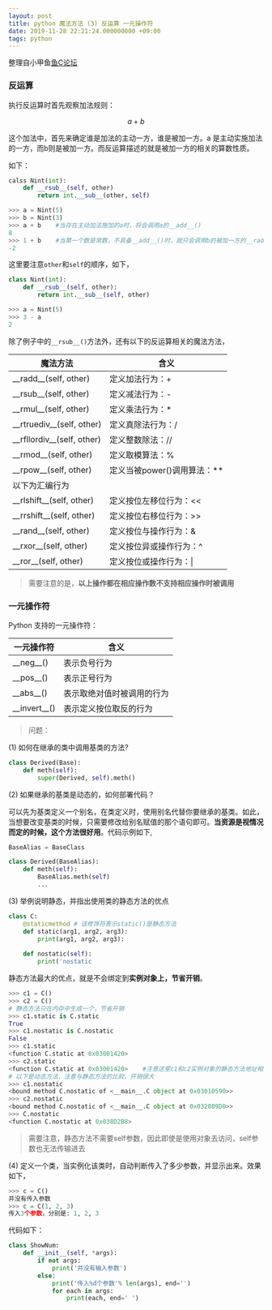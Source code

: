 ```yaml
---
layout: post
title: python 魔法方法 (3) 反运算 一元操作符
date: 2019-11-28 22:21:24.000000000 +09:00
tags: python
---
```

整理自小甲鱼[鱼C论坛](https://fishc.com.cn/)
### 反运算

执行反运算时首先观察加法规则：

$$ a + b $$

这个加法中，首先来确定谁是加法的主动一方，谁是被加一方。a 是主动实施加法的一方，而b则是被加一方。而反运算描述的就是被加一方的相关的算数性质。

如下：

```python
calss Nint(int):
    def __rsub__(self, other)
        return int.__sub__(other, self)

>>> a = Nint(5)
>>> b = Nint(3)
>>> a + b    #当存在主动加法施加的a时，将会调用a的__add__()
8
>>> 1 + b    #当第一个数是常数，不具备__add__()时，就只会调用b的被加一方的__radd__()方法
-2
```
这里要注意`other`和`self`的顺序，如下，

```python
class Nint(int):
    def __rsub__(self, other):
        return int.__sub__(self, other)

>>> a = Nint(5)
>>> 3 - a
2
```

除了例子中的`__rsub__()`方法外，还有以下的反运算相关的魔法方法，

| 魔法方法                       | 含义                          |
|--------------------------------|-------------------------------|
| \_\_radd\_\_(self, other)      | 定义加法行为：\+              |
| \_\_rsub\_\_(self, other)      | 定义减法行为：\-              |
| \_\_rmul\_\_(self, other)      | 定义乘法行为：\*              |
| \_\_rtruediv\_\_(self, other)  | 定义真除法行为：/             |
| \_\_rfllordiv\_\_(self, other) | 定义整数除法：//              |
| \_\_rmod\_\_(self, other)      | 定义取模算法：%               |
| \_\_rpow\_\_(self, other)      | 定义当被power()调用算法：\*\* |
| 以下为汇编行为                 |
| \_\_rlshift\_\_(self, other)   | 定义按位左移位行为：<<        |
| \_\_rrshift\_\_(self, other)   | 定义按位右移位行为：>>        |
| \_\_rand\_\_(self, other)      | 定义按位与操作行为：&         |
| \_\_rxor\_\_(self, other)      | 定义按位异或操作行为：^       |
| \_\_ror\_\_(self, other)       | 定义按位或操作行为：\|        |

> 需要注意的是，**以上操作都在相应操作数不支持相应操作时被调用**

### 一元操作符

Python 支持的一元操作符：

| 一元操作符       | 含义                       |
|------------------|----------------------------|
| \_\_neg\_\_()    | 表示负号行为               |
| \_\_pos\_\_()    | 表示正号行为               |
| \_\_abs\_\_()    | 表示取绝对值时被调用的行为 |
| \_\_invert\_\_() | 表示定义按位取反的行为     |

> 问题：

(1) 如何在继承的类中调用基类的方法?

```python
class Derived(Base):
    def meth(self):
        super(Derived, self).meth()
```

(2) 如果继承的基类是动态的，如何部署代码？

可以先为基类定义一个别名，在类定义时，使用别名代替你要继承的基类。如此，当想要改变基类的时候，只需要修改给别名赋值的那个语句即可。**当资源是视情况而定的时候，这个方法很好用**。代码示例如下,

```python
BaseAlias = BaseClass

class Derived(BaseAlias):
    def meth(self):
        BaseAlias.meth(self)
        ...
```

(3) 举例说明静态，并指出使用类的静态方法的优点

```python
class C:
    @staticmethod # 该修饰符表示static()是静态方法
    def static(arg1, arg2, arg3):
        print(arg1, arg2, arg3):
    
    def nostatic(self):
        print('nostatic
```

静态方法最大的优点，就是不会绑定到**实例对象上，节省开销**。

```python
>>> c1 = C()
>>> c2 = C()
# 静态方法只在内存中生成一个，节省开销
>>> c1.static is C.static
True
>>> c1.nostatic is C.nostatic
False
>>> c1.static
<function C.static at 0x03001420>
>>> c2.static
<function C.static at 0x03001420>    #注意这里c1和c2实例对象的静态方法地址相同
# 以下是动态方法，注意与静态方法的比较，开销很大
>>> c1.nostatic
<bound method C.nostatic of <__main__.C object at 0x03010590>>
>>> c2.nostatic
<bound method C.nostatic of <__main__.C object at 0x032809D0>>
>>> C.nostatic
<function C.nostatic at 0x038D2B8>
```
> 需要注意，静态方法不需要self参数，因此即使是使用对象去访问，self参数也无法传输进去

(4) 定义一个类，当实例化该类时，自动判断传入了多少参数，并显示出来。效果如下，

```python
>>> c = C()
并没有传入参数
>>> c = C(1, 2, 3)
传入3个参数，分别是: 1, 2, 3
```
代码如下：

```python
class ShowNum:
    def __init__(self, *args):
        if not args:
            print('并没有输入参数')
        else:
            print('传入%d个参数'% len(args), end='')
            for each in args:
                print(each, end=' ')
```







